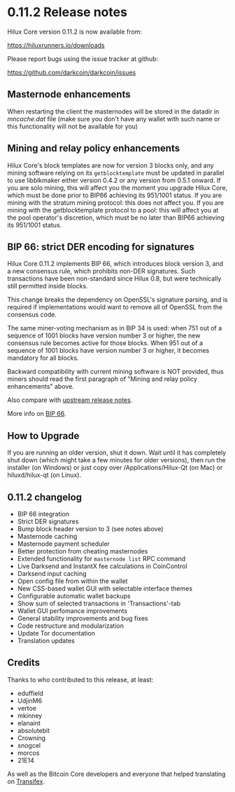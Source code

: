 0.11.2 Release notes
====================

Hilux Core version 0.11.2 is now available from:

  https://hiluxrunners.io/downloads

Please report bugs using the issue tracker at github:

  https://github.com/darkcoin/darkcoin/issues


Masternode enhancements
-----------------------

When restarting the client the masternodes will be stored in the datadir in
*mncache.dat* file (make sure you don't have any wallet with such name or this
functionality will not be available for you)


Mining and relay policy enhancements
------------------------------------

Hilux Core's block templates are now for version 3 blocks only, and any
mining software relying on its `getblocktemplate` must be updated in parallel
to use libblkmaker either version 0.4.2 or any version from 0.5.1 onward. If you
are solo mining, this will affect you the moment you upgrade Hilux Core,
which must be done prior to BIP66 achieving its 951/1001 status. If you are
mining with the stratum mining protocol: this does not affect you. If you are
mining with the getblocktemplate protocol to a pool: this will affect you at the
pool operator's discretion, which must be no later than BIP66 achieving its
951/1001 status.


BIP 66: strict DER encoding for signatures
------------------------------------------

Hilux Core 0.11.2 implements BIP 66, which introduces block version 3, and a
new consensus rule, which prohibits non-DER signatures. Such transactions have
been non-standard since Hilux 0.8, but were technically still permitted
inside blocks.

This change breaks the dependency on OpenSSL's signature parsing, and is
required if implementations would want to remove all of OpenSSL from the
consensus code.

The same miner-voting mechanism as in BIP 34 is used: when 751 out of a
sequence of 1001 blocks have version number 3 or higher, the new consensus
rule becomes active for those blocks. When 951 out of a sequence of 1001
blocks have version number 3 or higher, it becomes mandatory for all blocks.

Backward compatibility with current mining software is NOT provided, thus
miners should read the first paragraph of "Mining and relay policy
enhancements" above.

Also compare with [upstream release notes](https://github.com/bitcoin/bitcoin/blob/0.10/doc/release-notes.md#mining-and-relay-policy-enhancements).

More info on [BIP 66](https://github.com/bitcoin/bips/blob/master/bip-0066.mediawiki).


How to Upgrade
--------------

If you are running an older version, shut it down. Wait until it has completely
shut down (which might take a few minutes for older versions), then run the
installer (on Windows) or just copy over /Applications/Hilux-Qt (on Mac) or
hiluxd/hilux-qt (on Linux).


0.11.2 changelog
----------------

- BIP 66 integration
- Strict DER signatures
- Bump block header version to 3 (see notes above)
- Masternode caching
- Masternode payment scheduler
- Better protection from cheating masternodes
- Extended functionality for `masternode list` RPC command
- Live Darksend and InstantX fee calculations in CoinControl
- Darksend input caching
- Open config file from within the wallet
- New CSS-based wallet GUI with selectable interface themes
- Configurable automatic wallet backups
- Show sum of selected transactions in 'Transactions'-tab
- Wallet GUI perfomance improvements
- General stability improvements and bug fixes
- Code restructure and modularization
- Update Tor documentation
- Translation updates


Credits
--------

Thanks to who contributed to this release, at least:

- eduffield
- UdjinM6
- vertoe
- mkinney
- elanaint
- absolutebit
- Crowning
- snogcel
- morcos
- 21E14

As well as the Bitcoin Core developers and everyone that helped translating on
[Transifex](https://www.transifex.com/projects/p/darkcoin/).
